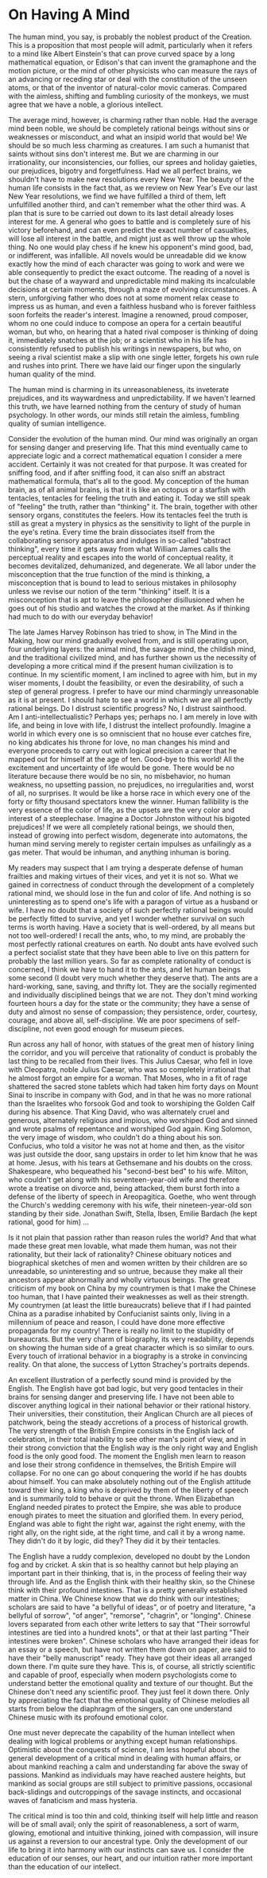 # On Having A Mind

The human mind, you say, is probably the noblest product of the Creation. This
is a proposition that most people will admit, particularly when it refers to a
mind like Albert Einstein's that can prove curved space by a long mathematical
equation, or Edison's that can invent the gramaphone and the motion picture, or
the mind of other physicists who can measure the rays of an advancing or
receding star or deal with the constitution of the unseen atoms, or that of the
inventor of natural-color movic cameras. Compared with the aimless, shifting and
fumbling curiosity of the monkeys, we must agree that we have a noble, a
glorious intellect.

The average mind, however, is charming rather than noble. Had the average mind
been noble, we should be completely rational beings without sins or weaknesses
or misconduct, and what an insipid world that would be! We should be so much
less charming as creatures. I am such a humanist that saints without sins don't
interest me. But we are charming in our irrationality, our inconsistencies, our
follies, our sprees and holiday gaieties, our prejudices, bigotry and
forgetfulness. Had we all perfect brains, we shouldn't have to make new
resolutions every New Year. The beauty of the human life consists in the fact
that, as we review on New Year's Eve our last New Year resolutions, we find we
have fulfilled a third of them, left unfulfilled another third, and can't
remember what the other third was. A plan that is sure to be carried out down to
its last detail already loses interest for me. A general who goes to battle and
is completely sure of his victory beforehand, and can even predict the exact
number of casualties, will lose all interest in the battle, and might just as
well throw up the whole thing. No one would play chess if he knew his opponent's
mind good, bad, or indifferent, was infallible. All novels would be unreadable
did we know exactly how the mind of each character was going to work and were we
able consequently to predict the exact outcome. The reading of a novel is but
the chase of a wayward and unpredictable mind making its incalculable decisions
at certain moments, through a maze of evolving circumstances. A stern,
unforgiving father who does not at some moment relax cease to impress us as
human, and even a faithless husband who is forever faithless soon forfeits the
reader's interest. Imagine a renowned, proud composer, whom no one could induce
to compose an opera for a certain beautiful woman, but who, on hearing that a
hated rival composer is thinking of doing it, immediately snatches at the job;
or a scientist who in his life has consistently refused to publish his writings
in newspapers, but who, on seeing a rival scientist make a slip with one single
letter, forgets his own rule and rushes into print. There we have laid our
finger upon the singularly human quality of the mind.

The human mind is charming in its unreasonableness, its inveterate prejudices,
and its waywardness and unpredictability. If we haven't learned this truth, we
have learned nothing from the century of study of human psychology. In other
words, our minds still retain the aimless, fumbling quality of sumian
intelligence.

Consider the evolution of the human mind. Our mind was originally an organ for
sensing danger and preserving life. That this mind eventually came to appreciate
logic and a correct mathematical equation I consider a mere accident. Certainly
it was not created for that purpose. It was created for sniffing food, and if
after sniffing food, it can also sniff an abstract mathematical formula, that's
all to the good. My conception of the human brain, as of all animal brains, is
that it is like an octopus or a starfish with tentacles, tentacles for feeling
the truth and eating it. Today we still speak of "feeling" the truth, rather
than "thinking" it. The brain, together with other sensory organs, constitutes
the feelers. How its tentacles feel the truth is still as great a mystery in
physics as the sensitivity to light of the purple in the eye's retina. Every
time the brain dissociates itself from the collaborating sensory apparatus and
indulges in so-called "abstract thinking", every time it gets away from what
William James calls the perceptual reality and escapes into the world of
conceptual reality, it becomes devitalized, dehumanized, and degenerate. We all
labor under the misconception that the true function of the mind is thinking, a
misconception that is bound to lead to serious mistakes in philosophy unless we
revise our notion of the term "thinking" itself. It is a misconception that is
apt to leave the philosopher disillusioned when he goes out of his studio and
watches the crowd at the market. As if thinking had much to do with our everyday
behavior!

The late James Harvey Robinson has tried to show, in The Mind in the Making, how
our mind gradually evolved from, and is still operating upon, four underlying
layers: the animal mind, the savage mind, the childish mind, and the traditional
civilized mind, and has further shown us the necessity of developing a more
critical mind if the present human civilization is to continue. In my scientific
moment, I am inclined to agree with him, but in my wiser moments, I doubt the
feasibility, or even the desirability, of such a step of general progress. I
prefer to have our mind charmingly unreasonable as it is at present. I should
hate to see a world in which we are all perfectly rational beings. Do I distrust
scientific progress? No, I distrust sainthood. Am I anti-intellectualistic?
Perhaps yes; perhaps no. I am merely in love with life, and being in love with
life, I distrust the intellect profoundly. Imagine a world in which every one is
so omniscient that no house ever catches fire, no king abdicates his throne for
love, no man changes his mind and everyone proceeds to carry out with logical
precision a career that he mapped out for himself at the age of ten. Good-bye to
this world! All the excitement and uncertainty of life would be gone. There
would be no literature because there would be no sin, no misbehavior, no human
weakness, no upsetting passion, no prejudices, no irregularities and, worst of
all, no surprises. It would be like a horse race in which every one of the forty
or fifty thousand spectators knew the winner. Human fallibility is the very
essence of the color of life, as the upsets are the very color and interest of a
steeplechase. Imagine a Doctor Johnston without his bigoted prejudices! If we
were all completely rational beings, we should then, instead of growing into
perfect wisdom, degenerate into automatons, the human mind serving merely to
register certain impulses as unfailingly as a gas meter. That would be inhuman,
and anything inhuman is boring.

My readers may suspect that I am trying a desperate defense of human frailties
and making virtues of their vices, and yet it is not so. What we gained in
correctness of conduct through the development of a completely rational mind, we
should lose in the fun and color of life. And nothing is so uninteresting as to
spend one's life with a paragon of virtue as a husband or wife. I have no doubt
that a society of such perfectly rational beings would be perfectly fitted to
survive, and yet I wonder whether survival on such terms is worth having. Have a
society that is well-ordered, by all means but not too well-ordered! I recall
the ants, who, to my mind, are probably the most perfectly rational creatures on
earth. No doubt ants have evolved such a perfect socialist state that they have
been able to live on this pattern for probably the last million years. So far as
complete rationality of conduct is concerned, I think we have to hand it to the
ants, and let human beings some second (I doubt very much whether they deserve
that). The ants are a hard-working, sane, saving, and thrifty lot. They are the
socially regimented and individually disciplined beings that we are not. They
don't mind working fourteen hours a day for the state or the community; they
have a sense of duty and almost no sense of compassion; they persistence, order,
courtesy, courage, and above all, self-discipline. We are poor specimens of
self-discipline, not even good enough for museum pieces.

Run across any hall of honor, with statues of the great men of history lining
the corridor, and you will perceive that rationality of conduct is probably the
last thing to be recalled from their lives. This Julius Caesar, who fell in love
with Cleopatra, noble Julius Caesar, who was so completely irrational that he
almost forgot an empire for a woman. That Moses, who in a fit of rage shattered
the sacred stone tablets which had taken him forty days on Mount Sinai to
inscribe in company with God, and in that he was no more rational than the
Israelites who forsook God and took to worshiping the Golden Calf during his
absence. That King David, who was alternately cruel and generous, alternately
religious and impious, who worshiped God and sinned and wrote psalms of
repentance and worshiped God again. King Solomon, the very image of wisdom, who
couldn't do a thing about his son. Confucius, who told a visitor he was not at
home and then, as the visitor was just outside the door, sang upstairs in order
to let him know that he was at home. Jesus, with his tears at Gethsemane and his
doubts on the cross. Shakespeare, who bequeathed his "second-best bed" to his
wife. Milton, who couldn't get along with his seventeen-year-old wife and
therefore wrote a treatise on divorce and, being attacked, them burst forth into
a defense of the liberty of speech in Areopagitica. Goethe, who went through the
Church's wedding ceremony with his wife, their nineteen-year-old son standing by
their side. Jonathan Swift, Stella, Ibsen, Emilie Bardach (he kept rational,
good for him) ...

Is it not plain that passion rather than reason rules the world? And that what
made these great men lovable, what made them human, was not their rationality,
but their lack of rationality? Chinese obituary notices and biographical
sketches of men and women written by their children are so unreadable, so
uninteresting and so untrue, because they make all their ancestors appear
abnormally and wholly virtuous beings. The great criticism of my book on China
by my countrymen is that I make the Chinese too human, that I have painted their
weaknesses as well as their strength. My countrymen (at least the little
bureaucrats) believe that if I had painted China as a paradise inhabited by
Confucianist saints only, living in a millennium of peace and reason, I could
have done more effective propaganda for my country! There is really no limit to
the stupidity of bureaucrats. But the very charm of biography, its very
readability, depends on showing the human side of a great character which is so
similar to ours. Every touch of irrational behavior in a biography is a stroke
in convincing reality. On that alone, the success of Lytton Strachey's portraits
depends.

An excellent illustration of a perfectly sound mind is provided by the English.
The English have got bad logic, but very good tentacles in their brains for
sensing danger and preserving life. I have not been able to discover anything
logical in their national behavior or their rational history. Their
universities, their constitution, their Anglican Church are all pieces of
patchwork, being the steady accretions of a process of historical growth. The
very strength of the British Empire consists in the English lack of celebration,
in their total inability to see other man's point of view, and in their strong
conviction that the English way is the only right way and English food is the
only good food. The moment the English men learn to reason and lose their strong
confidence in themselves, the British Empire will collapse. For no one can go
about conquering the world if he has doubts about himself. You can make
absolutely nothing out of the English attitude toward their king, a king who is
deprived by them of the liberty of speech and is summarily told to behave or
quit the throne. When Elizabethan England needed pirates to protect the Empire,
she was able to produce enough pirates to meet the situation and glorified them.
In every period, England was able to fight the right war, against the right
enemy, with the right ally, on the right side, at the right time, and call it by
a wrong name. They didn't do it by logic, did they? They did it by their
tentacles.

The English have a ruddy complexion, developed no doubt by the London fog and by
cricket. A skin that is so healthy cannot but help playing an important part in
their thinking, that is, in the process of feeling their way through life. And
as the English think with their healthy skin, so the Chinese think with their
profound intestines. That is a pretty generally established matter in China. We
Chinese know that we do think with our intestines; scholars are said to have "a
bellyful of ideas", or of poetry and literature, "a bellyful of sorrow", "of
anger", "remorse", "chagrin", or "longing". Chinese lovers separated from each
other write letters to say that "Their sorrowful intestines are tied into a
hundred knots", or that at their last parting "Their intestines were broken".
Chinese scholars who have arranged their ideas for an essay or a speech, but
have not written them down on paper, are said to have their "belly manuscript"
ready. They have got their ideas all arranged down there. I'm quite sure they
have. This is, of course, all strictly scientific and capable of proof,
especially when modern psychologists come to understand better the emotional
quality and texture of our thought. But the Chinese don't need any scientific
proof. They just feel it down there. Only by appreciating the fact that the
emotional quality of Chinese melodies all starts from below the diaphragm of the
singers, can one understand Chinese music with its profound emotional color.

One must never deprecate the capability of the human intellect when dealing with
logical problems or anything except human relationships. Optimistic about the
conquests of science, I am less hopeful about the general development of a
critical mind in dealing with human affairs, or about mankind reaching a calm
and understanding far above the sway of passions. Mankind as individuals may
have reached austere heights, but mankind as social groups are still subject to
primitive passions, occasional back-slidings and outcroppings of the savage
instincts, and occasional waves of fanaticism and mass hysteria.

The critical mind is too thin and cold, thinking itself will help little and
reason will be of small avail; only the spirit of reasonableness, a sort of
warm, glowing, emotional and intuitive thinking, joined with compassion, will
insure us against a reversion to our ancestral type. Only the development of our
life to bring it into harmony with our instincts can save us. I consider the
education of our senses, our heart, and our intuition rather more important than
the education of our intellect.
